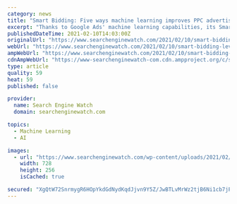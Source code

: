 ```yaml
---
category: news
title: "Smart Bidding: Five ways machine learning improves PPC advertising"
excerpt: "Thanks to Google Ads' machine learning capabilities, its Smart Bidding feature lets you take the guesswork out of PPC advertising campaign management."
publishedDateTime: 2021-02-10T14:03:00Z
originalUrl: "https://www.searchenginewatch.com/2021/02/10/smart-bidding-leverage-machine-learning-to-improve-ppc-advertising/"
webUrl: "https://www.searchenginewatch.com/2021/02/10/smart-bidding-leverage-machine-learning-to-improve-ppc-advertising/"
ampWebUrl: "https://www.searchenginewatch.com/2021/02/10/smart-bidding-leverage-machine-learning-to-improve-ppc-advertising/amp/"
cdnAmpWebUrl: "https://www-searchenginewatch-com.cdn.ampproject.org/c/s/www.searchenginewatch.com/2021/02/10/smart-bidding-leverage-machine-learning-to-improve-ppc-advertising/amp/"
type: article
quality: 59
heat: 59
published: false

provider:
  name: Search Engine Watch
  domain: searchenginewatch.com

topics:
  - Machine Learning
  - AI

images:
  - url: "https://www.searchenginewatch.com/wp-content/uploads/2021/02/Smart-bidding-Five-ways-machine-learning-improves-PPC-advertising.png"
    width: 728
    height: 256
    isCached: true

secured: "XgQtW72SnrmygR6HOpYkdGdNydKqdJjvn9Y5Z/JwBTLvMrWz2tjB6Ni1cb7jPaT1Uc4iagPK95K9+uSWx1u573ZpNULbljs+AqX5L40vat6+oqguuXaQv81z+Q2zfLMrrGYy2k4v/izuUHzTnXrvm9E1YpHH5525hcN+ADhQQMdWqmoD4P9CizSevimkcjOUXIZ3xisvuvUz/wdi+lizQFlsI9Knv5ktNld3nd6d8khbUbhDnbn7hb+QwvwoGtVEcnGnTsMza/yrID1XaZTt8Az2yWBImSPhLRU3bFmqzO2BUi52yfTAHP+GUUwrlo0ZzWWQWb+EtY/ISuD8RgJ5QcU2NJ8TpAAwx1FcdchgQ08=;CwqUyDSM0zEYE10vbQaimQ=="
---
```


